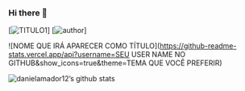 ### Hi there 👋

[![TITULO1](https://img.shields.io/badge/TITULO2-TITULO3-COR.svg)]
[![author](https://img.shields.io/badge/author-daniel-purple.svg)]

![NOME QUE IRÁ APARECER COMO TÍTULO](https://github-readme-stats.vercel.app/api?username=SEU USER NAME NO GITHUB&show_icons=true&theme=TEMA QUE VOCÊ PREFERIR)

![danielamador12’s github stats](https://github-readme-stats.vercel.app/api?username=amadords&show_icons=true&theme=tokyonight)
<!--
**vitorlavor/vitorlavor** is a ✨ _special_ ✨ repository because its `README.md` (this file) appears on your GitHub profile.

Here are some ideas to get you started:

- 🔭 I’m currently working on ...
- 🌱 I’m currently learning ...
- 👯 I’m looking to collaborate on ...
- 🤔 I’m looking for help with ...
- 💬 Ask me about ...
- 📫 How to reach me: ...
- 😄 Pronouns: ...
- ⚡ Fun fact: ...
-->
